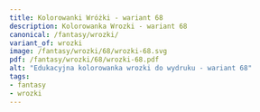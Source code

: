 ```yaml
---
title: Kolorowanki Wróżki - wariant 68
description: Kolorowanka Wrozki - wariant 68
canonical: /fantasy/wrozki/
variant_of: wrozki
image: /fantasy/wrozki/68/wrozki-68.svg
pdf: /fantasy/wrozki/68/wrozki-68.pdf
alt: "Edukacyjna kolorowanka wrozki do wydruku - wariant 68"
tags:
- fantasy
- wrozki
---
```

